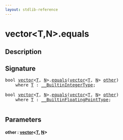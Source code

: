 ```yaml
---
layout: stdlib-reference
---
```


# vector\<T,N\>\.equals

## Description





## Signature 

<pre>
<span class="code_keyword">bool</span> <a href="../types/vector/index" class="code_type">vector</a>&lt;<a href="../types/vector/index#typeparam-T" class="code_type">T</a>, <a href="../types/vector/index#decl-N" class="code_var">N</a>&gt;.<a href="equals">equals</a>(<a href="../types/vector/index" class="code_type">vector</a>&lt;<a href="../types/vector/index#typeparam-T" class="code_type">T</a>, <a href="../types/vector/index#decl-N" class="code_var">N</a>&gt; <a href="equals#decl-other" class="code_param">other</a>)
    <span class='code_keyword'>where</span> <a href="../types/vector/index#typeparam-T" class="code_type">T</a> : <a href="../interfaces/0_builtinintegertype-029g/index" class="code_type">__BuiltinIntegerType</a>;

<span class="code_keyword">bool</span> <a href="../types/vector/index" class="code_type">vector</a>&lt;<a href="../types/vector/index#typeparam-T" class="code_type">T</a>, <a href="../types/vector/index#decl-N" class="code_var">N</a>&gt;.<a href="equals">equals</a>(<a href="../types/vector/index" class="code_type">vector</a>&lt;<a href="../types/vector/index#typeparam-T" class="code_type">T</a>, <a href="../types/vector/index#decl-N" class="code_var">N</a>&gt; <a href="equals#decl-other" class="code_param">other</a>)
    <span class='code_keyword'>where</span> <a href="../types/vector/index#typeparam-T" class="code_type">T</a> : <a href="../interfaces/0_builtinfloatingpointtype-029hm/index" class="code_type">__BuiltinFloatingPointType</a>;

</pre>

## Parameters

####  <a id="decl-other"></a>other  : [vector](../types/vector/index)\<[T](../types/vector/index#typeparam-T), [N](../types/vector/index#decl-N)\>

